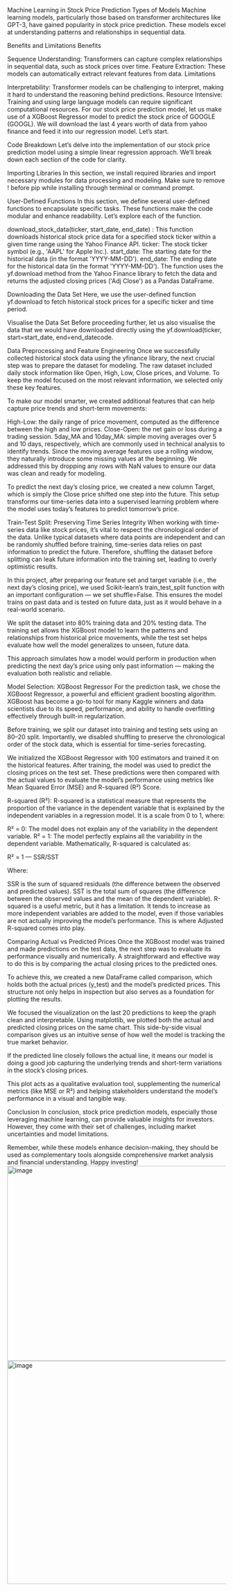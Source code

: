 Machine Learning in Stock Price Prediction
Types of Models
Machine learning models, particularly those based on transformer architectures like GPT-3, have gained popularity in stock price prediction. These models excel at understanding patterns and relationships in sequential data.

Benefits and Limitations
Benefits

Sequence Understanding: Transformers can capture complex relationships in sequential data, such as stock prices over time.
Feature Extraction: These models can automatically extract relevant features from data.
Limitations

Interpretability: Transformer models can be challenging to interpret, making it hard to understand the reasoning behind predictions.
Resource Intensive: Training and using large language models can require significant computational resources.
For our stock price prediction model, let us make use of a XGBoost Regressor model to predict the stock price of GOOGLE (GOOGL). We will download the last 4 years worth of data from yahoo finance and feed it into our regression model. Let’s start.

Code Breakdown
Let’s delve into the implementation of our stock price prediction model using a simple linear regression approach. We’ll break down each section of the code for clarity.

Importing Libraries
In this section, we install required libraries and import necessary modules for data processing and modeling. Make sure to remove ! before pip while installing through terminal or command prompt.

User-Defined Functions
In this section, we define several user-defined functions to encapsulate specific tasks. These functions make the code modular and enhance readability. Let’s explore each of the function.

download_stock_data(ticker, start_date, end_date) : This function downloads historical stock price data for a specified stock ticker within a given time range using the Yahoo Finance API.
ticker: The stock ticker symbol (e.g., 'AAPL' for Apple Inc.).
start_date: The starting date for the historical data (in the format 'YYYY-MM-DD').
end_date: The ending date for the historical data (in the format 'YYYY-MM-DD').
The function uses the yf.download method from the Yahoo Finance library to fetch the data and returns the adjusted closing prices ('Adj Close') as a Pandas DataFrame.

Downloading the Data Set
Here, we use the user-defined function yf.download to fetch historical stock prices for a specific ticker and time period.

Visualise the Data Set
Before proceeding further, let us also visualise the data that we would have downloaded directly using the yf.download(ticker, start=start_date, end=end_datecode.

Data Preprocessing and Feature Engineering
Once we successfully collected historical stock data using the yfinance library, the next crucial step was to prepare the dataset for modeling. The raw dataset included daily stock information like Open, High, Low, Close prices, and Volume. To keep the model focused on the most relevant information, we selected only these key features.

To make our model smarter, we created additional features that can help capture price trends and short-term movements:

High-Low: the daily range of price movement, computed as the difference between the high and low prices.
Close-Open: the net gain or loss during a trading session.
5day_MA and 10day_MA: simple moving averages over 5 and 10 days, respectively, which are commonly used in technical analysis to identify trends.
Since the moving average features use a rolling window, they naturally introduce some missing values at the beginning. We addressed this by dropping any rows with NaN values to ensure our data was clean and ready for modeling.

To predict the next day’s closing price, we created a new column Target, which is simply the Close price shifted one step into the future. This setup transforms our time-series data into a supervised learning problem where the model uses today’s features to predict tomorrow’s price.

Train-Test Split: Preserving Time Series Integrity
When working with time-series data like stock prices, it’s vital to respect the chronological order of the data. Unlike typical datasets where data points are independent and can be randomly shuffled before training, time-series data relies on past information to predict the future. Therefore, shuffling the dataset before splitting can leak future information into the training set, leading to overly optimistic results.

In this project, after preparing our feature set and target variable (i.e., the next day’s closing price), we used Scikit-learn’s train_test_split function with an important configuration — we set shuffle=False. This ensures the model trains on past data and is tested on future data, just as it would behave in a real-world scenario.

We split the dataset into 80% training data and 20% testing data. The training set allows the XGBoost model to learn the patterns and relationships from historical price movements, while the test set helps evaluate how well the model generalizes to unseen, future data.

This approach simulates how a model would perform in production when predicting the next day’s price using only past information — making the evaluation both realistic and reliable.

Model Selection: XGBoost Regressor
For the prediction task, we chose the XGBoost Regressor, a powerful and efficient gradient boosting algorithm. XGBoost has become a go-to tool for many Kaggle winners and data scientists due to its speed, performance, and ability to handle overfitting effectively through built-in regularization.

Before training, we split our dataset into training and testing sets using an 80–20 split. Importantly, we disabled shuffling to preserve the chronological order of the stock data, which is essential for time-series forecasting.

We initialized the XGBoost Regressor with 100 estimators and trained it on the historical features. After training, the model was used to predict the closing prices on the test set. These predictions were then compared with the actual values to evaluate the model’s performance using metrics like Mean Squared Error (MSE) and R-squared (R²) Score.

R-squared (R²):
R-squared is a statistical measure that represents the proportion of the variance in the dependent variable that is explained by the independent variables in a regression model. It is a scale from 0 to 1, where:

R² = 0: The model does not explain any of the variability in the dependent variable.
R² = 1: The model perfectly explains all the variability in the dependent variable.
Mathematically, R-squared is calculated as:

R² = 1 — SSR/SST

Where:

SSR is the sum of squared residuals (the difference between the observed and predicted values).
SST is the total sum of squares (the difference between the observed values and the mean of the dependent variable).
R-squared is a useful metric, but it has a limitation. It tends to increase as more independent variables are added to the model, even if those variables are not actually improving the model’s performance. This is where Adjusted R-squared comes into play.

Comparing Actual vs Predicted Prices
Once the XGBoost model was trained and made predictions on the test data, the next step was to evaluate its performance visually and numerically. A straightforward and effective way to do this is by comparing the actual closing prices to the predicted ones.

To achieve this, we created a new DataFrame called comparison, which holds both the actual prices (y_test) and the model’s predicted prices. This structure not only helps in inspection but also serves as a foundation for plotting the results.

We focused the visualization on the last 20 predictions to keep the graph clean and interpretable. Using matplotlib, we plotted both the actual and predicted closing prices on the same chart. This side-by-side visual comparison gives us an intuitive sense of how well the model is tracking the true market behavior.

If the predicted line closely follows the actual line, it means our model is doing a good job capturing the underlying trends and short-term variations in the stock’s closing prices.

This plot acts as a qualitative evaluation tool, supplementing the numerical metrics (like MSE or R²) and helping stakeholders understand the model’s performance in a visual and tangible way.

Conclusion
In conclusion, stock price prediction models, especially those leveraging machine learning, can provide valuable insights for investors. However, they come with their set of challenges, including market uncertainties and model limitations.

Remember, while these models enhance decision-making, they should be used as complementary tools alongside comprehensive market analysis and financial understanding. Happy investing!
<img width="995" height="450" alt="image" src="https://github.com/user-attachments/assets/a754c63a-13b9-4c29-8146-927528c88ae4" />
<img width="847" height="515" alt="image" src="https://github.com/user-attachments/assets/61ed19a5-4d32-4bba-9005-46dea4683302" />

